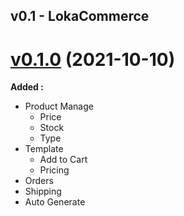 ## v0.1 - LokaCommerce

# [v0.1.0]() (2021-10-10)
**Added :**
- Product Manage
    - Price
    - Stock
    - Type
- Template
    - Add to Cart
    - Pricing
- Orders
- Shipping
- Auto Generate
